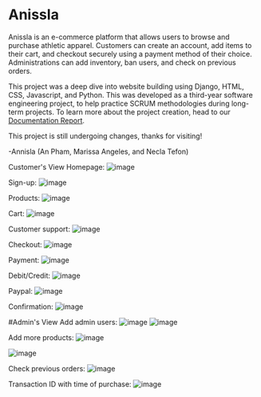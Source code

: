 # Anissla

Anissla is an e-commerce platform that allows users to browse and purchase athletic apparel. Customers can create an account, add items to their cart, and checkout securely using a payment method of their choice. Administrations can add inventory, ban users, and check on previous orders. 

This project was a deep dive into website building using Django, HTML, CSS, Javascript, and Python. This was developed as a third-year software engineering project, to help practice SCRUM methodologies during long-term projects. To learn more about the project creation, head to our [Documentation Report](https://docs.google.com/document/d/1HRPzuFiMgS68N-DmTE5uaxqd-THg67PxgB2T3Bai5I4/edit?usp=sharing).

This project is still undergoing changes, thanks for visiting!

-Annisla (An Pham, Marissa Angeles, and Necla Tefon)

Customer's View
Homepage: 
![image](https://user-images.githubusercontent.com/93403773/230295325-243bca91-e932-44d8-bd48-482ca78f1c78.png)

Sign-up:
![image](https://user-images.githubusercontent.com/93403773/230295408-dcce886f-ae02-46c8-9278-332e90723e4e.png)

Products:
![image](https://user-images.githubusercontent.com/93403773/230295508-94471718-0578-4d45-baac-cae8b88dbf56.png)

Cart: 
![image](https://user-images.githubusercontent.com/93403773/230295565-45e18dda-ba75-4246-a3eb-523ffc884326.png)

Customer support:
![image](https://user-images.githubusercontent.com/93403773/230295623-f4e9c36a-bcd6-4ad4-a6ba-3376724cf336.png)

Checkout:
![image](https://user-images.githubusercontent.com/93403773/230296348-3fadf2f6-0cbc-4eb1-8241-146cb972684f.png)

Payment:
![image](https://user-images.githubusercontent.com/93403773/230295745-885c2a80-c512-4d21-8e3d-ae49890e99a6.png)

Debit/Credit:
![image](https://user-images.githubusercontent.com/93403773/230295796-ed15e49b-cf7e-480c-983c-783f4b9ea6bf.png)

Paypal:
![image](https://user-images.githubusercontent.com/93403773/230295893-de3fa662-d815-497b-8394-6029807bda8a.png)

Confirmation:
![image](https://user-images.githubusercontent.com/93403773/230296033-ebe149d0-10e7-4611-af7e-070d8e489e5e.png)


#Admin's View
Add admin users:
![image](https://user-images.githubusercontent.com/93403773/230296777-cbe6d43a-ccaf-4e76-9491-feac817ebf1e.png)
![image](https://user-images.githubusercontent.com/93403773/230296860-9425f484-1535-4010-89a0-cb2a2fd36729.png)

Add more products:
![image](https://user-images.githubusercontent.com/93403773/230296941-dc4f3ba5-5a2b-4d4d-a8ec-85aaed52da88.png)

![image](https://user-images.githubusercontent.com/93403773/230296979-a6585208-d5f5-46d4-ae69-1c7e31a7f1fb.png)

Check previous orders:
![image](https://user-images.githubusercontent.com/93403773/230297092-48249c0d-2c3c-492b-b0d9-1e66fe082511.png)

Transaction ID with time of purchase:
![image](https://user-images.githubusercontent.com/93403773/230297259-5aebeff7-4539-4326-8862-e669160170df.png)

